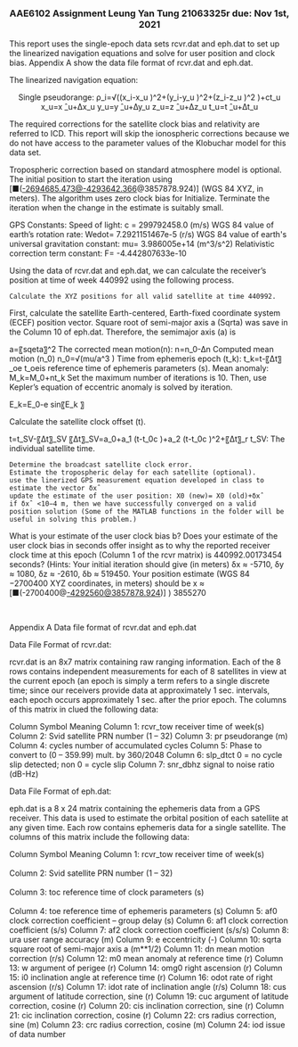 <p align="center">

  <h3 align="center">AAE6102 Assignment Leung Yan Tung 21063325r due: Nov 1st, 2021</h3>

<p align="center">

This report uses the single-epoch data sets rcvr.dat and eph.dat to set up the linearized navigation equations and solve for user position and clock bias. Appendix A show the data file format of rcvr.dat and eph.dat.

The linearized navigation equation:
<p align="center">
Single pseudorange: ρ_i=√((x_i-x_u )^2+(y_i-y_u )^2+(z_i-z_u )^2 )+ct_u
x_u=x ̂_u+∆x_u
y_u=y ̂_u+∆y_u
z_u=z ̂_u+∆z_u
t_u=t ̂_u+∆t_u
<p align="center">

The required corrections for the satellite clock bias and relativity are referred to ICD. This report will skip the ionospheric corrections because we do not have access to the parameter values of the Klobuchar model for this data set.

Tropospheric correction based on standard atmosphere model is optional. 
The initial position to start the iteration using [■(-2694685.473@-4293642.366@3857878.924)]  (WGS 84 XYZ, in meters). The algorithm uses zero clock bias for Initialize.  Terminate the iteration when the change in the estimate is suitably small.


GPS Constants:
Speed of light: c = 299792458.0 (m/s)
WGS 84 value of earth’s rotation rate: Wedot= 7.2921151467e-5 (r/s)
WGS 84 value of earth's universal gravitation constant: mu= 3.986005e+14 (m^3/s^2)
Relativistic correction term constant: F= -4.442807633e-10


Using the data of rcvr.dat and eph.dat, we can calculate the receiver’s position at time of week 440992 using the following process.

	Calculate the XYZ positions for all valid satellite at time 440992.


First, calculate the satellite Earth-centered, Earth-fixed coordinate system (ECEF) position vector.
Square root of semi-major axis a (Sqrta) was save in the Column 10 of eph.dat. 
Therefore, the semimajor axis (a) is

a=〖sqeta〗^2
The corrected mean motion(n):
n=n_0-∆n
Computed mean motion (n_0)
n_0=√(mu/a^3 )
Time from ephemeris epoch (t_k):
t_k=t-〖∆t〗_oe
t_oeis reference time of ephemeris parameters (s). 
Mean anomaly:
M_k=M_0+nt_k
Set the maximum number of iterations is 10.
Then, use Kepler’s equation of eccentric anomaly is solved by iteration.

E_k=E_0-e sin⁡〖E_k 〗

Calculate the satellite clock offset (t).

t=t_SV-〖∆t〗_SV
〖∆t〗_SV=a_0+a_1 (t-t_0c )+a_2 (t-t_0c )^2+〖∆t〗_r
t_SV: The individual satellite time.

	Determine the broadcast satellite clock error.
	Estimate the tropospheric delay for each satellite (optional).
	use the linerized GPS measurement equation developed in class to estimate the vector δxˆ
	update the estimate of the user position: X0 (new)= X0 (old)+δxˆ
	if δxˆ <10−4 m, then we have successfully converged on a valid position solution (Some of the MATLAB functions in the folder will be useful in solving this problem.)


What is your estimate of the user clock bias b? Does your estimate of the user clock bias in seconds offer insight as to why the reported receiver clock time at this epoch (Column 1 of the rcvr matrix) is 440992.00173454 seconds? (Hints: Your initial iteration should give (in meters) δx ≈ -5710, δy ≈ 1080, δz ≈ -2610, δb ≈ 519450. Your position estimate (WGS 84
−2700400
XYZ coordinates, in meters) should be x ≈ [■(-2700400@-4292560@3857878.924)]   ) 3855270

 

Appendix A
Data file format of rcvr.dat and eph.dat

Data File Format of rcvr.dat:

rcvr.dat is an 8x7 matrix containing raw ranging information. Each of the 8 rows contains independent measurements for each of 8 satellites in view at the current epoch (an epoch is simply a term refers to a single discrete time; since our receivers provide data at approximately 1 sec. intervals, each epoch occurs approximately 1 sec. after the prior epoch. The columns of this matrix in clued the following data:

Column	Symbol	Meaning
Column 1: 	rcvr_tow 	receiver time of week(s)
Column 2:	Svid 	satellite PRN number (1 – 32)
Column 3:	pr	pseudorange (m)
Column 4:	cycles	number of accumulated cycles
Column 5:	Phase	to convert to (0 – 359.99) mult. by 360/2048
Column 6:	slp_dtct	0 = no cycle slip detected; non 0 = cycle slip
Column 7:	snr_dbhz	signal to noise ratio (dB-Hz)


Data File Format of eph.dat:

eph.dat is a 8 x 24 matrix containing the ephemeris data from a GPS receiver. This data is used to estimate the orbital position of each satellite at any given time. Each row contains ephemeris data for a single satellite. The columns of this matrix include the following data:


Column	Symbol	Meaning
Column 1: 	rcvr_tow 	receiver time of week(s)
		      <br />  
Column 2:	Svid 	satellite PRN number (1 – 32)
	 <br />  
Column 3:	toc  	reference time of clock parameters (s)
	 <br />  
Column 4:	toe 	reference time of ephemeris parameters (s)
Column 5:	af0	clock correction coefficient – group delay (s) 
Column 6:	af1	clock correction coefficient (s/s)
Column 7:	af2	clock correction coefficient (s/s/s) 
Column 8:	ura	user range accuracy (m)
Column 9:	e	eccentricity (-)
Column 10:	sqrta	square root of semi-major axis a (m**1/2)
Column 11:	dn	mean motion correction (r/s)
Column 12:	m0	mean anomaly at reference time (r)
Column 13:	w	argument of perigee (r)
Column 14:	omg0	right ascension (r)
Column 15:	i0	inclination angle at reference time (r)
Column 16:	odot	rate of right ascension (r/s)
Column 17:	idot	rate of inclination angle (r/s)
Column 18:	cus 	argument of latitude correction, sine (r)
Column 19:	cuc	argument of latitude correction, cosine (r)
Column 20:	cis	inclination correction, sine (r)
Column 21:	cic 	inclination correction, cosine (r)
Column 22:	crs	radius correction, sine (m)
Column 23:	crc 	radius correction, cosine (m)
Column 24:	iod	issue of data number



